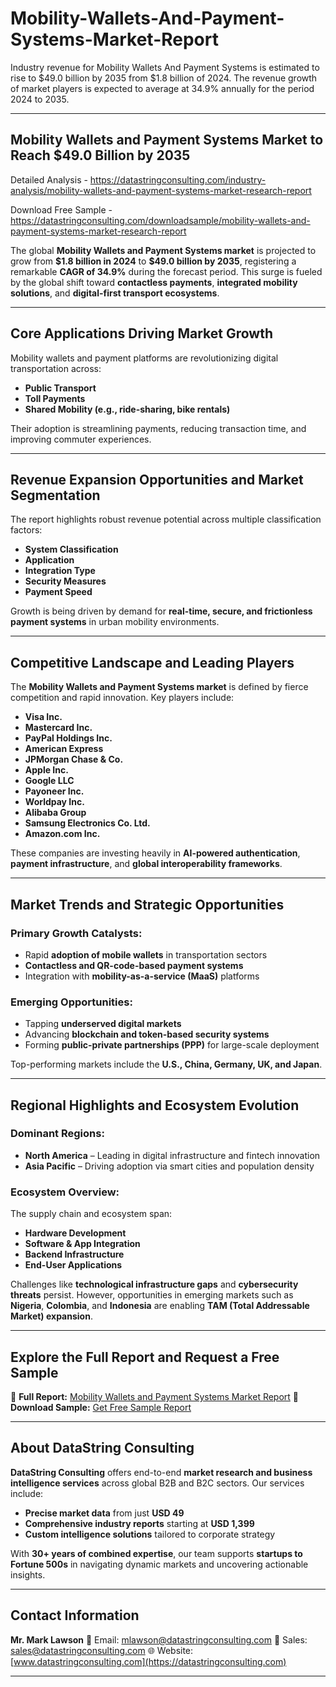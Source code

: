 # Mobility-Wallets-And-Payment-Systems-Market-Report

Industry revenue for Mobility Wallets And Payment Systems is estimated to rise to $49.0 billion by 2035 from $1.8 billion of 2024. The revenue growth of market players is expected to average at 34.9% annually for the period 2024 to 2035.

---

## **Mobility Wallets and Payment Systems Market to Reach \$49.0 Billion by 2035**

Detailed Analysis - https://datastringconsulting.com/industry-analysis/mobility-wallets-and-payment-systems-market-research-report

Download Free Sample - https://datastringconsulting.com/downloadsample/mobility-wallets-and-payment-systems-market-research-report

The global **Mobility Wallets and Payment Systems market** is projected to grow from **\$1.8 billion in 2024** to **\$49.0 billion by 2035**, registering a remarkable **CAGR of 34.9%** during the forecast period. This surge is fueled by the global shift toward **contactless payments**, **integrated mobility solutions**, and **digital-first transport ecosystems**.

---

## **Core Applications Driving Market Growth**

Mobility wallets and payment platforms are revolutionizing digital transportation across:

* **Public Transport**
* **Toll Payments**
* **Shared Mobility (e.g., ride-sharing, bike rentals)**

Their adoption is streamlining payments, reducing transaction time, and improving commuter experiences.

---

## **Revenue Expansion Opportunities and Market Segmentation**

The report highlights robust revenue potential across multiple classification factors:

* **System Classification**
* **Application**
* **Integration Type**
* **Security Measures**
* **Payment Speed**

Growth is being driven by demand for **real-time, secure, and frictionless payment systems** in urban mobility environments.

---

## **Competitive Landscape and Leading Players**

The **Mobility Wallets and Payment Systems market** is defined by fierce competition and rapid innovation. Key players include:

* **Visa Inc.**
* **Mastercard Inc.**
* **PayPal Holdings Inc.**
* **American Express**
* **JPMorgan Chase & Co.**
* **Apple Inc.**
* **Google LLC**
* **Payoneer Inc.**
* **Worldpay Inc.**
* **Alibaba Group**
* **Samsung Electronics Co. Ltd.**
* **Amazon.com Inc.**

These companies are investing heavily in **AI-powered authentication**, **payment infrastructure**, and **global interoperability frameworks**.

---

## **Market Trends and Strategic Opportunities**

### **Primary Growth Catalysts:**

* Rapid **adoption of mobile wallets** in transportation sectors
* **Contactless and QR-code-based payment systems**
* Integration with **mobility-as-a-service (MaaS)** platforms

### **Emerging Opportunities:**

* Tapping **underserved digital markets**
* Advancing **blockchain and token-based security systems**
* Forming **public-private partnerships (PPP)** for large-scale deployment

Top-performing markets include the **U.S., China, Germany, UK, and Japan**.

---

## **Regional Highlights and Ecosystem Evolution**

### **Dominant Regions:**

* **North America** – Leading in digital infrastructure and fintech innovation
* **Asia Pacific** – Driving adoption via smart cities and population density

### **Ecosystem Overview:**

The supply chain and ecosystem span:

* **Hardware Development**
* **Software & App Integration**
* **Backend Infrastructure**
* **End-User Applications**

Challenges like **technological infrastructure gaps** and **cybersecurity threats** persist. However, opportunities in emerging markets such as **Nigeria**, **Colombia**, and **Indonesia** are enabling **TAM (Total Addressable Market) expansion**.

---

## **Explore the Full Report and Request a Free Sample**

📘 **Full Report:** [Mobility Wallets and Payment Systems Market Report](https://datastringconsulting.com/industry-analysis/mobility-wallets-and-payment-systems-market-research-report)
📄 **Download Sample:** [Get Free Sample Report](https://datastringconsulting.com/downloadsample/mobility-wallets-and-payment-systems-market-research-report)

---

## **About DataString Consulting**

**DataString Consulting** offers end-to-end **market research and business intelligence services** across global B2B and B2C sectors. Our services include:

* **Precise market data** from just **USD 49**
* **Comprehensive industry reports** starting at **USD 1,399**
* **Custom intelligence solutions** tailored to corporate strategy

With **30+ years of combined expertise**, our team supports **startups to Fortune 500s** in navigating dynamic markets and uncovering actionable insights.

---

## **Contact Information**

**Mr. Mark Lawson**
📧 Email: [mlawson@datastringconsulting.com](mailto:mlawson@datastringconsulting.com)
📧 Sales: [sales@datastringconsulting.com](mailto:sales@datastringconsulting.com)
🌐 Website: [www.datastringconsulting.com](https://datastringconsulting.com)

---
